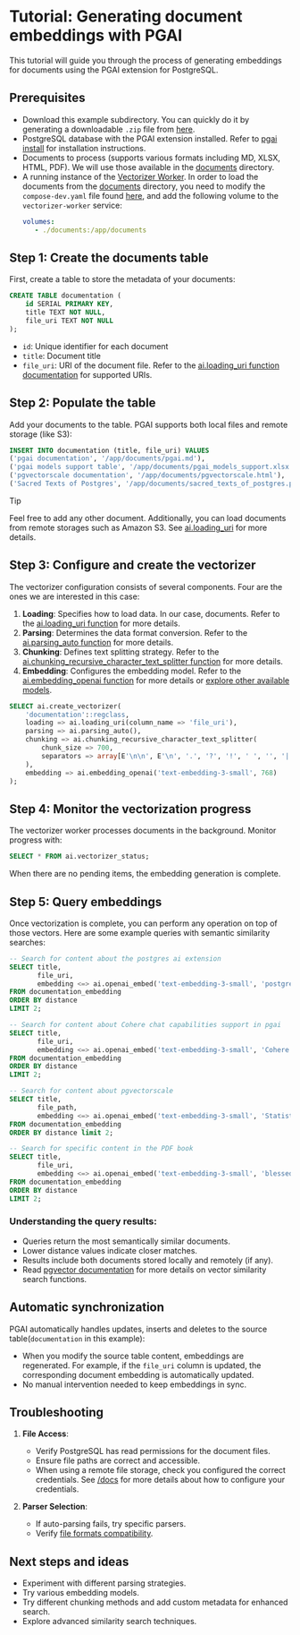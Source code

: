 # Tutorial: Generating document embeddings with PGAI

This tutorial will guide you through the process of generating embeddings for documents using the PGAI extension for PostgreSQL.

## Prerequisites

- Download this example subdirectory. You can quickly do it by generating a downloadable `.zip` file from [here](https://download-directory.github.io/?url=https%3A%2F%2Fgithub.com%2Ftimescale%2Fpgai%2Ftree%2Fmain%2Fexamples%2Fembeddings_from_documents).
- PostgreSQL database with the PGAI extension installed. Refer to [pgai install](/docs/README.md#pgai-install) for installation instructions.
- Documents to process (supports various formats including MD, XLSX, HTML, PDF). We will use those available in the [documents](documents) directory.
- A running instance of the [Vectorizer Worker](/docs/vectorizer/worker.md). In order to load the documents from the [documents](documents) directory, you need to modify the `compose-dev.yaml` file found [here](/projects/pgai/compose-dev.yaml), and add the following volume to the `vectorizer-worker` service:
   ```yaml
   volumes:
      - ./documents:/app/documents
   ```

## Step 1: Create the documents table

First, create a table to store the metadata of your documents:

```sql
CREATE TABLE documentation (
    id SERIAL PRIMARY KEY,
    title TEXT NOT NULL,
    file_uri TEXT NOT NULL
);
```

- `id`: Unique identifier for each document
- `title`: Document title
- `file_uri`: URI of the document file. Refer to the [ai.loading_uri function documentation](/docs/vectorizer/api-reference.md#ailoading_uri) for supported URIs.

## Step 2: Populate the table

Add your documents to the table. PGAI supports both local files and remote storage (like S3):

```sql
INSERT INTO documentation (title, file_uri) VALUES
('pgai documentation', '/app/documents/pgai.md'),                               -- Markdown README from PGAI repository
('pgai models support table', '/app/documents/pgai_models_support.xlsx'),       -- Excel file with model capabilities
('pgvectorscale documentation', '/app/documents/pgvectorscale.html'),           -- HTML documentation
('Sacred Texts of Postgres', '/app/documents/sacred_texts_of_postgres.pdf');    -- A PDF short book
```

> [!TIP]
> Feel free to add any other document. Additionally, you can load documents from remote storages such as Amazon S3. See [ai.loading_uri](/docs/vectorizer/api-reference.md#ailoading_uri) for more details.

## Step 3: Configure and create the vectorizer

The vectorizer configuration consists of several components. Four are the ones we are interested in this case:

1. **Loading**: Specifies how to load data. In our case, documents. Refer to the [ai.loading_uri function](/docs/vectorizer/api-reference.md#ailoading_uri) for more details. 
2. **Parsing**: Determines the data format conversion. Refer to the [ai.parsing_auto function](/docs/vectorizer/api-reference.md#aiparsing_auto) for more details.
3. **Chunking**: Defines text splitting strategy. Refer to the [ai.chunking_recursive_character_text_splitter function](/docs/vectorizer/api-reference.md#aichunking_recursive_character_text_splitter) for more details.
4. **Embedding**: Configures the embedding model. Refer to the [ai.embedding_openai function](/docs/vectorizer/api-reference.md#aiembedding_openai) for more details or [explore other available models](/docs/README.md#pgai-model-calling).

```sql
SELECT ai.create_vectorizer(
    'documentation'::regclass,
    loading => ai.loading_uri(column_name => 'file_uri'),
    parsing => ai.parsing_auto(),
    chunking => ai.chunking_recursive_character_text_splitter(
        chunk_size => 700,
        separators => array[E'\n\n', E'\n', '.', '?', '!', ' ', '', '|']
    ),
    embedding => ai.embedding_openai('text-embedding-3-small', 768)     
);
```

## Step 4: Monitor the vectorization progress

The vectorizer worker processes documents in the background. Monitor progress with:

```sql
SELECT * FROM ai.vectorizer_status;
```

When there are no pending items, the embedding generation is complete.

## Step 5: Query embeddings

Once vectorization is complete, you can perform any operation on top of those vectors. Here are some example queries with semantic similarity searches:

```sql
-- Search for content about the postgres ai extension
SELECT title,
       file_uri,
       embedding <=> ai.openai_embed('text-embedding-3-small', 'postgres ai extension', dimensions=>768) AS distance
FROM documentation_embedding
ORDER BY distance
LIMIT 2;

-- Search for content about Cohere chat capabilities support in pgai
SELECT title,
       file_uri,
       embedding <=> ai.openai_embed('text-embedding-3-small', 'Cohere chat complete', dimensions=>768) AS distance
FROM documentation_embedding
ORDER BY distance
LIMIT 2;

-- Search for content about pgvectorscale
SELECT title,
       file_path,
       embedding <=> ai.openai_embed('text-embedding-3-small', 'Statistical Binary Quantization', dimensions=>768) AS distance
FROM documentation_embedding
ORDER BY distance limit 2;

-- Search for specific content in the PDF book
SELECT title,
       file_uri,
       embedding <=> ai.openai_embed('text-embedding-3-small', 'blessed postgres', dimensions=>768) AS distance
FROM documentation_embedding
ORDER BY distance
LIMIT 2;
```

### Understanding the query results:
- Queries return the most semantically similar documents.
- Lower distance values indicate closer matches.
- Results include both documents stored locally and remotely (if any).
- Read [pgvector documentation](https://github.com/pgvector/pgvector) for more details on vector similarity search functions.

## Automatic synchronization

PGAI automatically handles updates, inserts and deletes to the source table(`documentation` in this example): 
- When you modify the source table content, embeddings are regenerated. For example, if the `file_uri` column is updated, the corresponding document embedding is automatically updated.
- No manual intervention needed to keep embeddings in sync.

## Troubleshooting

1. **File Access**: 
   - Verify PostgreSQL has read permissions for the document files.
   - Ensure file paths are correct and accessible.
   - When using a remote file storage, check you configured the correct credentials. See [/docs](/docs/vectorizer/api-reference.md#ailoading_uri) for more details about how to configure your credentials.

2. **Parser Selection**:
   - If auto-parsing fails, try specific parsers.
   - Verify [file formats compatibility](/docs/vectorizer/api-reference.md#ailoading_uri).

## Next steps and ideas

- Experiment with different parsing strategies.
- Try various embedding models.
- Try different chunking methods and add custom metadata for enhanced search.
- Explore advanced similarity search techniques.
